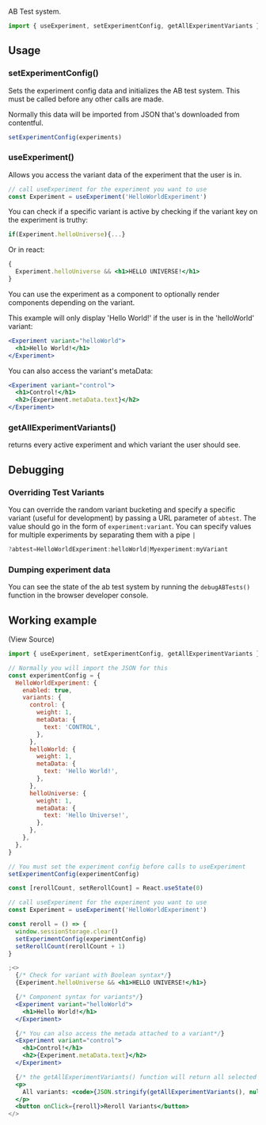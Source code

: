 AB Test system.

```javascript static
import { useExperiment, setExperimentConfig, getAllExperimentVariants } from 'wildsky-components'
```

## Usage

### setExperimentConfig()

Sets the experiment config data and initializes the AB test system. This must be called before any other calls are made.

Normally this data will be imported from JSON that's downloaded from contentful.

```javascript static
setExperimentConfig(experiments)
```

### useExperiment()

Allows you access the variant data of the experiment that the user is in.

```javascript static
// call useExperiment for the experiment you want to use
const Experiment = useExperiment('HelloWorldExperiment')
```

You can check if a specific variant is active by checking if the variant key on the experiment is truthy:

```javascript static
if(Experiment.helloUniverse){...}
```

Or in react:

```jsx static
{
  Experiment.helloUniverse && <h1>HELLO UNIVERSE!</h1>
}
```

You can use the experiment as a component to optionally render components depending on the variant.

This example will only display 'Hello World!' if the user is in the 'helloWorld' variant:

```jsx static
<Experiment variant="helloWorld">
  <h1>Hello World!</h1>
</Experiment>
```

You can also access the variant's metaData:

```jsx static
<Experiment variant="control">
  <h1>Control!</h1>
  <h2>{Experiment.metaData.text}</h2>
</Experiment>
```

### getAllExperimentVariants()

returns every active experiment and which variant the user should see.

## Debugging

### Overriding Test Variants

You can override the random variant bucketing and specify a specific variant (useful for development) by passing a URL parameter of `abtest`.
The value should go in the form of `experiment:variant`. You can specify values for multiple experiments by separating them with a pipe `|`

```js static
?abtest=HelloWorldExperiment:helloWorld|Myexperiment:myVariant
```

### Dumping experiment data

You can see the state of the ab test system by running the `debugABTests()` function in the browser developer console.

## Working example

(View Source)

```jsx
import { useExperiment, setExperimentConfig, getAllExperimentVariants } from '../index'

// Normally you will import the JSON for this
const experimentConfig = {
  HelloWorldExperiment: {
    enabled: true,
    variants: {
      control: {
        weight: 1,
        metaData: {
          text: 'CONTROL',
        },
      },
      helloWorld: {
        weight: 1,
        metaData: {
          text: 'Hello World!',
        },
      },
      helloUniverse: {
        weight: 1,
        metaData: {
          text: 'Hello Universe!',
        },
      },
    },
  },
}

// You must set the experiment config before calls to useExperiment
setExperimentConfig(experimentConfig)

const [rerollCount, setRerollCount] = React.useState(0)

// call useExperiment for the experiment you want to use
const Experiment = useExperiment('HelloWorldExperiment')

const reroll = () => {
  window.sessionStorage.clear()
  setExperimentConfig(experimentConfig)
  setRerollCount(rerollCount + 1)
}

;<>
  {/* Check for variant with Boolean syntax*/}
  {Experiment.helloUniverse && <h1>HELLO UNIVERSE!</h1>}

  {/* Component syntax for variants*/}
  <Experiment variant="helloWorld">
    <h1>Hello World!</h1>
  </Experiment>

  {/* You can also access the metada attached to a variant*/}
  <Experiment variant="control">
    <h1>Control!</h1>
    <h2>{Experiment.metaData.text}</h2>
  </Experiment>

  {/* the getAllExperimentVariants() function will return all selected variants for every experiment */}
  <p>
    All variants: <code>{JSON.stringify(getAllExperimentVariants(), null, 2)}</code>
  </p>
  <button onClick={reroll}>Reroll Variants</button>
</>
```

